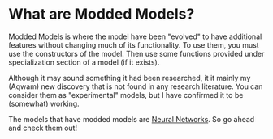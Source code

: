 # What are Modded Models?

Modded Models is where the model have been "evolved" to have additional features without changing much of its functionality.
To use them, you must use the constructors of the model. Then use some functions provided under specialization section of a model (if it exists).

Although it may sound something it had been researched, it it mainly my (Aqwam) new discovery that is not found in any research literature.
You can consider them as "experimental" models, but I have confirmed it to be (somewhat) working.

The models that have modded models are [Neural Networks](../API/Models/NeuralNetwork.md). So go ahead and check them out!
